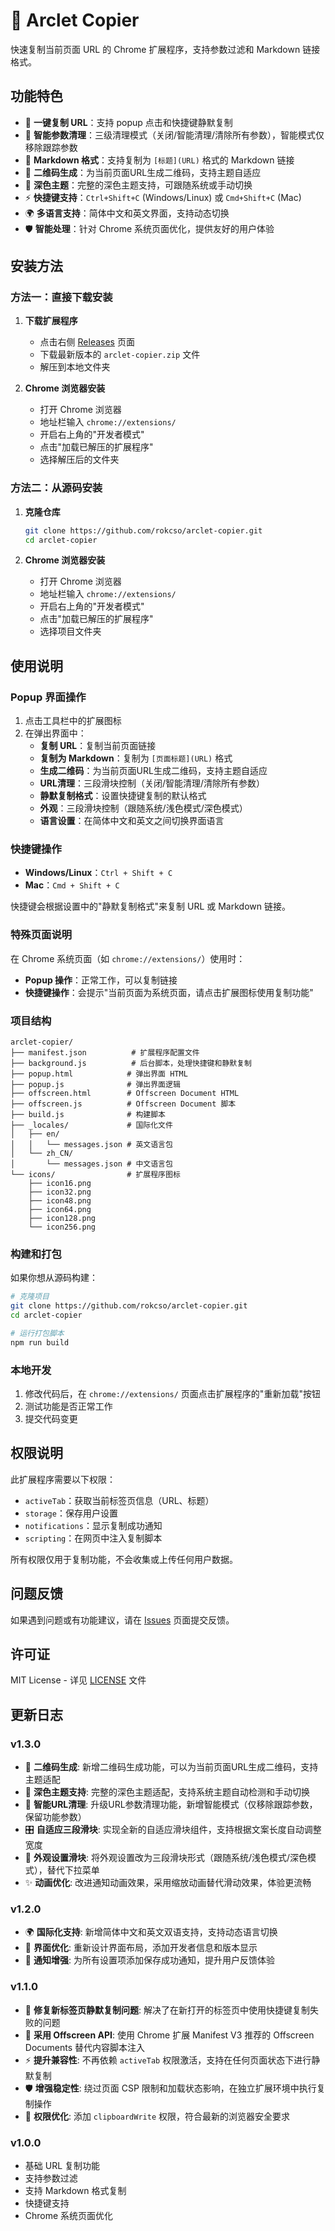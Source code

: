 # 🌈 Arclet Copier

快速复制当前页面 URL 的 Chrome 扩展程序，支持参数过滤和 Markdown 链接格式。

## 功能特色

- 🔗 **一键复制 URL**：支持 popup 点击和快捷键静默复制
- 🔧 **智能参数清理**：三级清理模式（关闭/智能清理/清除所有参数），智能模式仅移除跟踪参数
- 📝 **Markdown 格式**：支持复制为 `[标题](URL)` 格式的 Markdown 链接
- 📱 **二维码生成**：为当前页面URL生成二维码，支持主题自适应
- 🌙 **深色主题**：完整的深色主题支持，可跟随系统或手动切换
- ⚡ **快捷键支持**：`Ctrl+Shift+C` (Windows/Linux) 或 `Cmd+Shift+C` (Mac)
- 🌍 **多语言支持**：简体中文和英文界面，支持动态切换
- 🛡️ **智能处理**：针对 Chrome 系统页面优化，提供友好的用户体验

## 安装方法

### 方法一：直接下载安装

1. **下载扩展程序**
   - 点击右侧 [Releases](../../releases) 页面
   - 下载最新版本的 `arclet-copier.zip` 文件
   - 解压到本地文件夹

2. **Chrome 浏览器安装**
   - 打开 Chrome 浏览器
   - 地址栏输入 `chrome://extensions/`
   - 开启右上角的"开发者模式"
   - 点击"加载已解压的扩展程序"
   - 选择解压后的文件夹

### 方法二：从源码安装

1. **克隆仓库**
   ```bash
   git clone https://github.com/rokcso/arclet-copier.git
   cd arclet-copier
   ```

2. **Chrome 浏览器安装**
   - 打开 Chrome 浏览器
   - 地址栏输入 `chrome://extensions/`
   - 开启右上角的"开发者模式"
   - 点击"加载已解压的扩展程序"
   - 选择项目文件夹

## 使用说明

### Popup 界面操作

1. 点击工具栏中的扩展图标
2. 在弹出界面中：
   - **复制 URL**：复制当前页面链接
   - **复制为 Markdown**：复制为 `[页面标题](URL)` 格式
   - **生成二维码**：为当前页面URL生成二维码，支持主题自适应
   - **URL清理**：三段滑块控制（关闭/智能清理/清除所有参数）
   - **静默复制格式**：设置快捷键复制的默认格式
   - **外观**：三段滑块控制（跟随系统/浅色模式/深色模式）
   - **语言设置**：在简体中文和英文之间切换界面语言

### 快捷键操作

- **Windows/Linux**：`Ctrl + Shift + C`
- **Mac**：`Cmd + Shift + C`

快捷键会根据设置中的"静默复制格式"来复制 URL 或 Markdown 链接。

### 特殊页面说明

在 Chrome 系统页面（如 `chrome://extensions/`）使用时：
- **Popup 操作**：正常工作，可以复制链接
- **快捷键操作**：会提示"当前页面为系统页面，请点击扩展图标使用复制功能"

### 项目结构

```
arclet-copier/
├── manifest.json          # 扩展程序配置文件
├── background.js          # 后台脚本，处理快捷键和静默复制
├── popup.html            # 弹出界面 HTML
├── popup.js              # 弹出界面逻辑
├── offscreen.html        # Offscreen Document HTML
├── offscreen.js          # Offscreen Document 脚本
├── build.js              # 构建脚本
├── _locales/             # 国际化文件
│   ├── en/
│   │   └── messages.json # 英文语言包
│   └── zh_CN/
│       └── messages.json # 中文语言包
└── icons/                # 扩展程序图标
    ├── icon16.png
    ├── icon32.png
    ├── icon48.png
    ├── icon64.png
    ├── icon128.png
    └── icon256.png
```

### 构建和打包

如果你想从源码构建：

```bash
# 克隆项目
git clone https://github.com/rokcso/arclet-copier.git
cd arclet-copier

# 运行打包脚本
npm run build
```

### 本地开发

1. 修改代码后，在 `chrome://extensions/` 页面点击扩展程序的"重新加载"按钮
2. 测试功能是否正常工作
3. 提交代码变更

## 权限说明

此扩展程序需要以下权限：

- `activeTab`：获取当前标签页信息（URL、标题）
- `storage`：保存用户设置
- `notifications`：显示复制成功通知
- `scripting`：在网页中注入复制脚本

所有权限仅用于复制功能，不会收集或上传任何用户数据。

## 问题反馈

如果遇到问题或有功能建议，请在 [Issues](../../issues) 页面提交反馈。

## 许可证

MIT License - 详见 [LICENSE](LICENSE) 文件

## 更新日志

### v1.3.0
- 📱 **二维码生成**: 新增二维码生成功能，可以为当前页面URL生成二维码，支持主题适配
- 🌙 **深色主题支持**: 完整的深色主题适配，支持系统主题自动检测和手动切换
- 🧠 **智能URL清理**: 升级URL参数清理功能，新增智能模式（仅移除跟踪参数，保留功能参数）
- 🎛️ **自适应三段滑块**: 实现全新的自适应滑块组件，支持根据文案长度自动调整宽度
- 🎨 **外观设置滑块**: 将外观设置改为三段滑块形式（跟随系统/浅色模式/深色模式），替代下拉菜单
- ✨ **动画优化**: 改进通知动画效果，采用缩放动画替代滑动效果，体验更流畅

### v1.2.0
- 🌍 **国际化支持**: 新增简体中文和英文双语支持，支持动态语言切换
- 🎨 **界面优化**: 重新设计界面布局，添加开发者信息和版本显示
- 🔔 **通知增强**: 为所有设置项添加保存成功通知，提升用户反馈体验

### v1.1.0
- 🔧 **修复新标签页静默复制问题**: 解决了在新打开的标签页中使用快捷键复制失败的问题
- 🚀 **采用 Offscreen API**: 使用 Chrome 扩展 Manifest V3 推荐的 Offscreen Documents 替代内容脚本注入
- ⚡ **提升兼容性**: 不再依赖 `activeTab` 权限激活，支持在任何页面状态下进行静默复制
- 🛡️ **增强稳定性**: 绕过页面 CSP 限制和加载状态影响，在独立扩展环境中执行复制操作
- 📝 **权限优化**: 添加 `clipboardWrite` 权限，符合最新的浏览器安全要求

### v1.0.0
- 基础 URL 复制功能
- 支持参数过滤
- 支持 Markdown 格式复制
- 快捷键支持
- Chrome 系统页面优化

